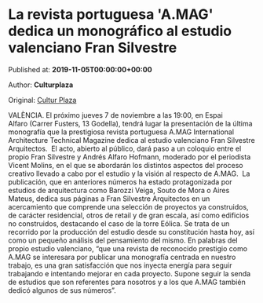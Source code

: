 
# La revista portuguesa 'A.MAG' dedica un monográfico al estudio valenciano Fran Silvestre

Published at: **2019-11-05T00:00:00+00:00**

Author: **Culturplaza**

Original: [Cultur Plaza](https://valenciaplaza.com/la-revista-portuguesa-amag-dedica-un-monografico-al-estudio-valenciano-fran-silvestre)

VALÈNCIA. El próximo jueves 7 de noviembre a las 19:00, en Espai Alfaro (Carrer Fusters, 13 Godella), tendrá lugar la presentación de la última monografía que la prestigiosa revista portuguesa A.MAG International Architecture Technical Magazine dedica al estudio valenciano Fran Silvestre Arquitectos. 
El acto, abierto al público, dará paso a un coloquio entre el propio Fran Silvestre y Andrés Alfaro Hofmann, moderado por el periodista Vicent Molins, en el que se abordarán los distintos aspectos del proceso creativo llevado a cabo por el estudio y la visión al respecto de A.MAG. 
La publicación, que en anteriores números ha estado protagonizada por estudios de arquitectura como Barozzi Veiga, Souto de Mora o Aires Mateus, dedica sus páginas a Fran Silvestre Arquitectos en un acercamiento que comprende una selección de proyectos ya construidos, de carácter residencial, otros de retail y de gran escala, así como edificios no construidos, destacando el caso de la torre Eólica. Se trata de un recorrido por la producción del estudio desde su constitución hasta hoy, así como un pequeño análisis del pensamiento del mismo.
En palabras del propio estudio valenciano, “que una revista de reconocido prestigio como A.MAG se interesara por publicar una monografía centrada en nuestro trabajo, es una gran satisfacción que nos inyecta energía para seguir trabajando e intentando mejorar en cada proyecto. Supone seguir la senda de estudios que son referentes para nosotros y a los que A.MAG también dedicó algunos de sus números”.
